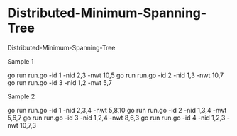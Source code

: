# Distributed-Minimum-Spanning-Tree
Distributed-Minimum-Spanning-Tree

Sample 1

go run run.go -id 1 -nid 2,3 -nwt 10,5
go run run.go -id 2 -nid 1,3 -nwt 10,7
go run run.go -id 3 -nid 1,2 -nwt 5,7

Sample 2

go run run.go -id 1 -nid 2,3,4 -nwt 5,8,10
go run run.go -id 2 -nid 1,3,4 -nwt 5,6,7
go run run.go -id 3 -nid 1,2,4 -nwt 8,6,3
go run run.go -id 4 -nid 1,2,3 -nwt 10,7,3
